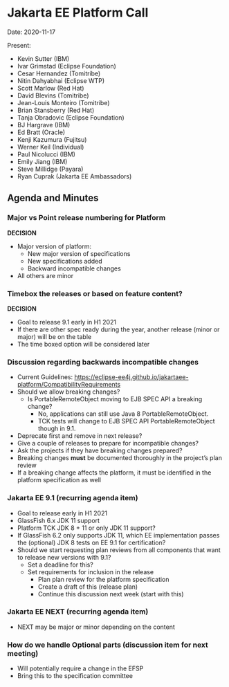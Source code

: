 # Jakarta EE Platform Call

Date: 2020-11-17

Present:

- Kevin Sutter (IBM)
- Ivar Grimstad (Eclipse Foundation)
- Cesar Hernandez (Tomitribe)
- Nitin Dahyabhai (Eclipse WTP)
- Scott Marlow (Red Hat)
- David Blevins (Tomitribe)
- Jean-Louis Monteiro (Tomitribe)
- Brian Stansberry (Red Hat)
- Tanja Obradovic (Eclipse Foundation)
- BJ Hargrave (IBM)
- Ed Bratt (Oracle)
- Kenji Kazumura (Fujitsu)
- Werner Keil (Individual)
- Paul Nicolucci (IBM)
- Emily Jiang (IBM)
- Steve Millidge (Payara)
- Ryan Cuprak (Jakarta EE Ambassadors)

## Agenda and Minutes

### Major vs Point release numbering for Platform

**DECISION**
* Major version of platform:
  * New major version of specifications
  * New specifications added	
  * Backward incompatible changes
* All others are minor

### Timebox the releases or based on feature content?

**DECISION**
* Goal to release 9.1 early in H1 2021
* If there are other spec ready during the year, another release (minor or major) will be on the table
* The time boxed option will be considered later

### Discussion regarding backwards incompatible changes

* Current Guidelines:  https://eclipse-ee4j.github.io/jakartaee-platform/CompatibilityRequirements 
* Should we allow breaking changes?
  * Is PortableRemoteObject moving to EJB SPEC API a breaking change?
    * No, applications can still use Java 8 PortableRemoteObject.
    * TCK tests will change to EJB SPEC API PortableRemoteObject though in 9.1.
* Deprecate first and remove in next release?
* Give a couple of releases to prepare for incompatible changes?
* Ask the projects if they have breaking changes prepared?
* Breaking changes **must** be documented thoroughly in the project’s plan review
* If a breaking change affects the platform, it must be identified in the platform specification as well

### Jakarta EE 9.1 (recurring agenda item)

* Goal to release early in H1 2021
* GlassFish 6.x JDK 11 support
* Platform TCK JDK 8 + 11 or only JDK 11 support?
* If GlassFish 6.2 only supports JDK 11, which EE implementation passes the (optional) JDK 8 tests on EE 9.1 for certification?
* Should we start requesting plan reviews from all components that want to release new versions with 9.1? 
  * Set a deadline for this?
  * Set requirements for inclusion in the release
    * Plan plan review for the platform specification
    * Create a draft of this (release plan)
    * Continue this discussion next week (start with this)

### Jakarta EE NEXT (recurring agenda item)

* NEXT may be major or minor depending on the content

### How do we handle Optional parts (discussion item for next meeting)

* Will potentially require a change in the EFSP
* Bring this to the specification committee